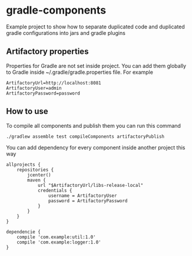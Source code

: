 # gradle-components
Example project to show how to separate duplicated code and duplicated gradle configurations into jars and gradle plugins

## Artifactory properties
Properties for Gradle are not set inside project. You can add them globally to Gradle inside ~/.gradle/gradle.properties file. For example

```
ArtifactoryUrl=http://localhost:8081
ArtifactoryUser=admin
ArtifactoryPassword=password
```

## How to use
To compile all components and publish them you can run this command
```
./gradlew assemble test compileComponents artifactoryPublish
```

You can add dependency for every component inside another project this way

```
allprojects {
    repositories {
        jcenter()
        maven {
            url "$ArtifactoryUrl/libs-release-local"
            credentials {
                username = ArtifactoryUser
                password = ArtifactoryPassword
            }
        }
    }
}

dependencie {
    compile 'com.example:util:1.0'
    compile 'com.example:logger:1.0'
}
```